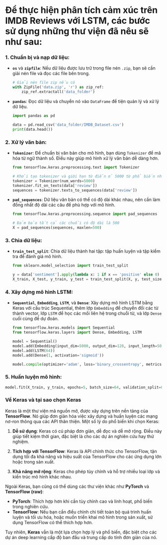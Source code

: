# Để thực hiện phân tích cảm xúc trên IMDB Reviews với LSTM, các bước sử dụng những thư viện đã nêu sẽ như sau:

### 1. Chuẩn bị và nạp dữ liệu:
   - **`os`** và **`zipfile`**: Nếu dữ liệu được lưu trữ trong file nén `.zip`, bạn sẽ cần giải nén file và đọc các file bên trong.
     ```python
     # Giải nén file zip nếu có
     with ZipFile('data.zip', 'r') as zip_ref:
         zip_ref.extractall('data_folder')
     ```

   - **`pandas`**: Đọc dữ liệu và chuyển nó vào `DataFrame` để tiện quản lý và xử lý dữ liệu.
     ```python
     import pandas as pd

     data = pd.read_csv('data_folder/IMDB_Dataset.csv')
     print(data.head())
     ```

### 2. Xử lý văn bản:
   - **`Tokenizer`**: Để chuẩn bị văn bản cho mô hình, bạn dùng `Tokenizer` để mã hóa từ ngữ thành số. Điều này giúp mô hình xử lý văn bản dễ dàng hơn.
     ```python
     from tensorflow.keras.preprocessing.text import Tokenizer

     # Khởi tạo tokenizer và giới hạn từ điển ở 5000 từ phổ biến nhất
     tokenizer = Tokenizer(num_words=5000)
     tokenizer.fit_on_texts(data['review'])
     sequences = tokenizer.texts_to_sequences(data['review'])
     ```

   - **`pad_sequences`**: Dữ liệu văn bản có thể có độ dài khác nhau, nên cần làm đồng nhất độ dài các câu để phù hợp với mô hình.
     ```python
     from tensorflow.keras.preprocessing.sequence import pad_sequences

     # Đảm bảo tất cả các chuỗi có độ dài là 500
     X = pad_sequences(sequences, maxlen=500)
     ```

### 3. Chia dữ liệu:
   - **`train_test_split`**: Chia dữ liệu thành hai tập: tập huấn luyện và tập kiểm tra để đánh giá mô hình.
     ```python
     from sklearn.model_selection import train_test_split

     y = data['sentiment'].apply(lambda x: 1 if x == 'positive' else 0)
     X_train, X_test, y_train, y_test = train_test_split(X, y, test_size=0.2, random_state=42)
     ```

### 4. Xây dựng mô hình LSTM:
   - **`Sequential`**, **`Embedding`**, **`LSTM`**, và **`Dense`**: Xây dựng mô hình LSTM bằng Keras với cấu trúc Sequential, thêm lớp `Embedding` để chuyển đổi các từ thành vector, lớp `LSTM` để học các mối liên hệ trong chuỗi từ, và lớp `Dense` cuối cùng để dự đoán.
     ```python
     from tensorflow.keras.models import Sequential
     from tensorflow.keras.layers import Dense, Embedding, LSTM

     model = Sequential()
     model.add(Embedding(input_dim=5000, output_dim=128, input_length=500))
     model.add(LSTM(64))
     model.add(Dense(1, activation='sigmoid'))

     model.compile(optimizer='adam', loss='binary_crossentropy', metrics=['accuracy'])
     ```

### 5. Huấn luyện mô hình:
   ```python
   model.fit(X_train, y_train, epochs=5, batch_size=64, validation_split=0.2)
   ```

### Về Keras và tại sao chọn Keras
Keras là một thư viện mã nguồn mở, được xây dựng trên nền tảng của **TensorFlow**. Nó giúp đơn giản hóa việc xây dựng và huấn luyện các mạng nơ-ron thông qua các API thân thiện. Một số lý do phổ biến khi chọn Keras:

1. **Dễ sử dụng**: Keras có cú pháp đơn giản, dễ đọc và dễ mở rộng. Điều này giúp tiết kiệm thời gian, đặc biệt là cho các dự án nghiên cứu hay thử nghiệm.

2. **Tích hợp với TensorFlow**: Keras là API chính thức cho TensorFlow, tận dụng tối đa khả năng và hiệu suất của TensorFlow cho các ứng dụng lớn hoặc trong sản xuất.

3. **Khả năng mở rộng**: Keras cho phép tùy chỉnh và hỗ trợ nhiều loại lớp và kiến trúc mô hình khác nhau.

Ngoài Keras, bạn cũng có thể dùng các thư viện khác như **PyTorch** và **TensorFlow (raw)**:
   - **PyTorch**: Thích hợp hơn khi cần tùy chỉnh cao và linh hoạt, phổ biến trong nghiên cứu.
   - **TensorFlow**: Nếu bạn cần điều chỉnh chi tiết toàn bộ quá trình huấn luyện và tối ưu hóa, hoặc muốn triển khai mô hình trong sản xuất, sử dụng TensorFlow có thể thích hợp hơn.

Tuy nhiên, **Keras** vẫn là một lựa chọn hợp lý và phổ biến, đặc biệt cho các dự án deep learning cấp độ ban đầu và trung cấp do tính đơn giản của nó.

